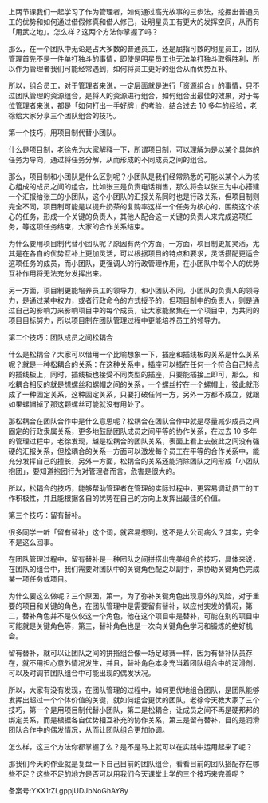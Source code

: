 上两节课我们一起学习了作为管理者，如何通过高光故事的三步法，挖掘出普通员工的优势和如何通过借假修真和借人修己，让明星员工有更大的发挥空间，从而有「用武之地」。怎么样？这两个方法你掌握了吗？

那么，在一个团队中无论是占大多数的普通员工，还是屈指可数的明星员工，团队管理首先不是一件单打独斗的事情，即使是明星员工也无法单打独斗取得胜利，所以作为管理者我们可能经常遇到，如何将员工更好的组合从而优势互补。

所以，组合员工，对于管理者来说，一定层面就是进行「资源组合」的事情，只不过团队管理的资源组合，是将人的资源进行组合，如何组合出最佳的效果，对于每位管理者来说，都是「如何打出一手好牌」的考验，结合过去 10 多年的经验，老徐给大家分享三个团队组合的技巧。

第一个技巧，用项目制代替小团队。

什么是项目制，老徐先为大家解释一下，所谓项目制，可以理解为是以某个具体的任务为导向，通过将任务分解，从而形成的不同成员之间的组合。

那么，项目制和小团队是什么区别呢？小团队是我们经常熟悉的可能以某个人为核心组成的成员之间的组合，比如张三是负责电话销售，那么将会以张三为中心搭建一个汇报给张三的小团队，这个小团队的汇报关系同时也是行政关系，但项目制则完全不同，项目制可能是以提升奶茶的复购率这样一个任务为核心的，围绕这个核心的任务，形成一个关键的负责人，其他人配合这一关键的负责人来完成这项任务，等这项任务结束，大家的合作关系结束。

为什么要用项目制代替小团队呢？原因有两个方面，一方面，项目制更加灵活，尤其是在各自的优势互补上更加灵活，可以根据项目的特点和要求，灵活搭配更适合这项任务的成员，而小团队，更强调人的行政管理作用，在小团队中每个人的优势互补作用将无法充分发挥出来。

另一方面，项目制更能培养员工的领导力，和小团队不同，小团队的负责人的领导力，是通过某中权力，或者行政命令的方式授予的，但项目制中的负责人，则是通过自己的影响力来影响项目中的每个成员，让大家能聚集在一个项目中，为共同的项目目标努力，所以项目制在团队管理过程中更能培养员工的领导力。

第二个技巧：团队成员之间松耦合

什么是松耦合？大家可以借用一个比喻想象一下，插座和插线板的关系是什么关系呢？就是一种松耦合的关系：在这种关系中，插座可以插在任何一个符合自己特点的插线板上，同时，插线板也接受不同类型的插座，只要能插接上即可，那么，和松耦合相反的就是想螺丝和螺帽之间的关系，一个螺丝拧在一个螺帽上，彼此就形成了一种固定关系，这种固定关系，只要打破任何一方，另外一方都不成立，就跟如果螺帽掉了那这颗螺丝可能就没有用处了。

那松耦合在团队合作中是什么意思呢？松耦合在团队合作中就是尽量减少成员之间固定的行政隶属关系，更多地鼓励团队成员之间平等的协作关系，在过去 10 多年的管理过程中，老徐发现，越是松耦合的团队关系，表面上看上去彼此之间没有强硬的汇报关系，但松耦合的关系一方面可以激发每个员工在平等的合作关系中，能充分发挥自己的擅长，另外一方面，松耦合的关系还能消除团队之间形成「小团队抱团」，要知道抱团行为对管理者而言，危害是很大的。

所以，松耦合的技巧，能够帮助管理者在管理的实际过程中，更容易调动员工的工作积极性，并且能根据各自的优势在自己的方向上发挥出最佳的价值。

第三个技巧：留有替补。

很多同学一听「留有替补」这个词，就容易想到，这不是大公司病么？其实，完全不是这么回事。

在团队管理过程中，留有替补是一种团队之间拼搭出完美组合的技巧，具体来说，在团队的组合中，我们需要对团队中的关键角色配之以副手，来协助关键角色完成某一项任务或项目。

为什么要这么做呢？三个原因，第一，为了弥补关键角色出现意外的风险，对于重要的项目和关键的角色，在团队管理中是需要留有替补，以应付突发的情况，第二，替补角色并不是仅仅这一个角色，他在这个项目中是替补，可能在别的项目中可能就是关键角色等，第三，替补角色也是一次向关键角色学习和锻炼的绝好机会。

留有替补，就可以让团队之间的拼搭组合像一场足球赛一样，因为有替补队员存在，就不用担心意外情况发生，并且，替补角色本身充当着团队组合中的润滑剂，可以及时调节团队组合中可能出现的偶发状况。

所以，大家有没有发现，在团队管理的过程中，如何更优地组合团队，是团队能够发挥出超过一个个体价值的关键，就如何组合更优的团队，老徐今天教大家了三个技巧，第一个是用项目制代替小团队，第二是松耦合，让成员之间不再是硬邦邦的绑定关系，而是根据各自优势相互补充的协作关系，第三是留有替补，目的是润滑团队合作中的偶发情况，从而让团队组合更加协调。

怎么样，这三个方法你都掌握了么？是不是马上就可以在实践中运用起来了呢？

那我们今天的作业就是复盘一下自己目前的团队组合，看看目前的团队搭配存在哪些不足？这些不足的地方是否可以用我们今天课堂上学的三个技巧来完善呢？

备案号:YXX1rZLgppjUDJbNoGhAY8y